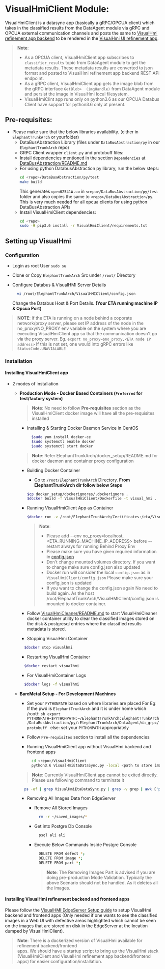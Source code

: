 # VisualHmiClient Module:

VisualHmiClient is a datasync app (basically a gRPC/OPCUA client) which takes in the classified results from the DataAgent module via gRPC and OPCUA external communication channels and posts the same to [VisualHmi refinement app backend](https://github.intel.com/ElephantTrunkArch/refinement-app-backend) to be rendered in the [VisualHmi UI refinement app](https://github.intel.com/ElephantTrunkArch/refinement-app).

> **Note**:
> * As a OPCUA client, VisualHmiClient app subscribes to `classifier_results` topic from DataAgent
>   module to get the metadata results. These metadata results are converted to json format and 
>   posted to VisualHmi refinement app backend REST API endpoint.
> * As a gRPC client, VisualHmiClient app gets the image blob from the gRPC interface `GetBlob> 
>  (imgHandle)` from DataAgent module and persist the image in VisualHmi local filesystem.
> * VisualHmiClint app runs only on python3.6 as our OPCUA Databus Client have support for 
>   python3.6 only at present.

## Pre-requisites:

* Please make sure that the below libraries availability. (either in `ElephantTrunkArch` or yourfolder)
  * DataBusAbstraction Library  (files under `DataBusAbstraction/py` in our `ElephantTrunkArch` repo)
  * GRPC Client wrapper `client.py` and protobuff files:
  * Install dependencies mentioned in the section `Dependencies` at [DataBusAbstraction/README.md](../DataBusAbstraction/README.md)
  * For using python DatabusAbstraction py library, run the below steps:
    ```sh
    cd <repo>/DataBusAbstraction/py/test
    make build
    ```
    This generates `open62541W.so` in `<repo>/DataBusAbstraction/py/test` folder and also copies the same to `<repo>/DataBusAbstraction/py`.
    This is very much needed for all opcua clients for using python DataBusAbstraction APIs
  * Install VisualHmiClient dependencies:
    ```sh
    cd <repo>
    sudo -H pip3.6 install -r VisualHmiClient/requirements.txt
    ```

## Setting up VisualHmi

### Configuration

* Login as root User `sudo su`

* Clone or Copy `ElephantTrunkArch` Src under `/root/` Directory

* Configure Databus & VisualHMI Server Details
  ```sh
    vi /root/ElephantTrunkArch/VisualHMIClient/config.json
  ```
  Change the Databus Host & Port Details.
  **(Your ETA running machine IP & Opcua Port)**

> **NOTE**:
  If the ETA is running on a node behind a coporate network/proxy server, please set IP address      of the node in the no_proxy/NO_PROXY env variable on the system where you are executing VisualHmiClient app so that the communication doesn't go via the proxy server.
  Eg. `export no_proxy=$no_proxy,<ETA node IP address>`
  If this is not set, one would into gRPC errors like `StatusCode.UNAVIALABLE`      

### Installation 

#### Installing VisualHmiClient app

* 2 modes of installation
  - **Production Mode - Docker Based Containers (`Preferred` for test/factory system)**

    > **Note**: No need to follow **Pre-requisites** section as the VisualHmiClient docker
    >           image will have all the pre-requisites installed
    
    * Installing & Starting Docker Daemon Service in CentOS
      ```sh
        $sudo yum install docker-ce
        $sudo systemctl enable docker
        $sudo systemctl start docker
      ```
      
    > **Note**:
    > Refer ElephantTrunkArch/docker_setup/README.md for docker daemon and container proxy 
    > configuration

    * Building Docker Container

        * Go to `/root/ElephantTrunkArch`  Directory. **From ElephantTrunkArch dir follow below Steps**

        ```sh
        $cp docker_setup/dockerignores/.dockerignore .
        $docker build -f VisualHmiClient/Dockerfile -t visual_hmi .
        ```
    * Running VisualHmiClient App as Container
        ```sh
        $docker run -v /root/ElephantTrunkArch/Certificates:/eta/VisualHmiClient/Certificates -v /root/ElephantTrunkArch/VisualHmiClient/config.json:/eta/VisualHmiClient/config.json -v /root/saved_images:/root/saved_images --privileged=true --network host --name visualhmi -itd --restart always visual_hmi
        ```
      > **Note**:
      > * Please add --env no_proxy=localhost,<ETA_RUNNING_MACHINE_IP_ADDRESS> before --restart 
      >   always for running Behind Proxy Env
      > * Please make sure you have given required information in [config.json](config.json)
      > * Don't change mounted volumes directory. If you want to change make sure config.json also 
      >   updated
      > * Docker run will consider the local `config.json` as in `VisualHmiClient/config.json`
      >   Please make sure your config.json is updated
      > * If you want to change the config.json again No need to build again. As the host 
      >   /root/ElephantTrunkArch/VisualHMIClient/config.json is mounted to docker container.

    * Follow [VisualHmiCleaner/README.md](VisualHmiCleaner/README.md) to start VisualHmiCleaner    
      docker container utility to clear the classified images stored on the disk & postgresql entries where the classified results metadata is stored.

    * Stopping VisualHmi Container
    ```sh
      $docker stop visualhmi
    ```

    * Restarting VisualHmi Container
    ```sh
      $docker restart visualhmi
    ```

    * For VisualHmiContainer Logs
    ```sh
      $docker logs -f visualhmi
    ```


  - **BareMetal Setup - For Development Machines**
    * Set your `PYTHONPATH` based on where libraries are placed
        For Eg:
        If the pwd is `ElephantTrunkArch` and it is under home which /root/:
          ```sh
          export PYTHONPATH=$PYTHONPATH:~/ElephantTrunkArch:ElephantTrunkArch/DataBusAbstraction/py/:ElephantTrunkArch/DataAgent/da_grpc/protobuff
          ```
        else:
          set your `PYTHONPATH` appropriately
    * Follow `Pre-requisites` section to install all the dependencies
    * Running VisualHmiClient app without VisualHmi backend and frontend apps

      ```sh
        cd <repo>/VisualHmiClient
        python3.6 VisualHmiEtaDataSync.py -local <path to store image locally>
      ```
    
    > **Note**:
    > Currently VisualHmiClient app cannot be exited directly. Please use following command to 
    > terminate it

      ```sh
        ps -ef | grep VisualHmiEtaDataSync.py | grep -v grep | awk {'print$2'} | xargs kill
      ```

    * Removing All Images Data from EdgeServer
      - Remove All Stored Images

        ```sh
          rm -r ~/saved_images/*
        ```
      - Get into Postgre Db Console

        ```sh
          psql ali ali
        ```
      - Execute Below Commands Inside Postgre Console

        ```sh
          DELETE FROM defect *;
          DELETE FROM image *;
          DELETE FROM part *;
        ```
        > **Note**:
        > The Removing Images Part is advised if you are doing pre-production Mode Validation.
        > Typically the above Scenario should not be handled. As it deletes all the Images.

#### Installing VisualHmi refinement backend and frontend apps

Please follow the [VisualHMI EdgeServer Setup guide](https://github.intel.com/ElephantTrunkArch/ElephantTrunkArch/wiki/VisualHmi-EdgeServer-Setup) to setup VisualHmi backend and frontend apps (Only needed if one wants to see the classified images in a Web UI with defective areas highlighted which cannot be seen on the images that are stored on disk in the EdgeServer at the location dumped by VisualHmiClient).

> **Note**: There is a dockerized version of VisualHmi available for refinement backend/frontend   
>           apps. We should have a startup script to bring up the VisualHmi stack (VisualHmiClient
>           and VisualHmi refinement app backend/frontend apps) for easier
>           configuration/installation.